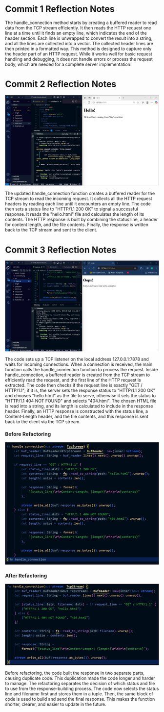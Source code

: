 # Commit 1 Reflection Notes

The handle_connection method starts by creating a buffered reader to read data from the TCP stream efficiently. It then reads the HTTP request one line at a time until it finds an empty line, which indicates the end of the header section. Each line is unwrapped to convert the result into a string, and all the lines are collected into a vector. The collected header lines are then printed in a formatted way. This method is designed to capture only the header part of an HTTP request. While it works well for basic request handling and debugging, it does not handle errors or process the request body, which are needed for a complete server implementation.

# Commit 2 Reflection Notes

![Commit 2 screen capture](/assets/images/commit2.png)

The updated handle_connection function creates a buffered reader for the TCP stream to read the incoming request. It collects all the HTTP request headers by reading each line until it encounters an empty line. The code then sets a status line to "HTTP/1.1 200 OK" to signal a successful response. It reads the "hello.html" file and calculates the length of its contents. The HTTP response is built by combining the status line, a header for content length, and the file contents. Finally, the response is written back to the TCP stream and sent to the client.

# Commit 3 Reflection Notes

![Commit 3 screen capture](/assets/images/commit3.png)

The code sets up a TCP listener on the local address 127.0.0.1:7878 and waits for incoming connections. When a connection is received, the main function calls the handle_connection function to process the request. Inside handle_connection, a buffered reader is created from the TCP stream to efficiently read the request, and the first line of the HTTP request is extracted. The code then checks if the request line is exactly "GET / HTTP/1.1"; if it is, the server sets the response status to "HTTP/1.1 200 OK" and chooses "hello.html" as the file to serve, otherwise it sets the status to "HTTP/1.1 404 NOT FOUND" and selects "404.html". The chosen HTML file is read into a string, and its length is calculated to include in the response header. Finally, an HTTP response is constructed with the status line, a Content-Length header, and the file contents, and this response is sent back to the client via the TCP stream.

### Before Refactoring

![Before Refactoring screen capture](/assets/images/before_refactoring.png)

### After Refactoring 

![After Refactoring screen capture](/assets/images/after_refactoring.png)

Before refactoring, the code built the response in two separate parts, causing duplicate code. This duplication made the code longer and harder to manage. The refactoring separates the decision of which status and file to use from the response-building process. The code now selects the status line and filename first and stores them in a tuple. Then, the same block of code is used to build and send the final response. This makes the function shorter, clearer, and easier to update in the future.
